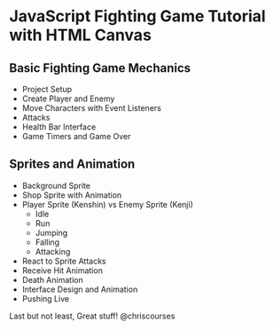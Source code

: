 # JavaScript Fighting Game Tutorial with HTML Canvas
## Basic Fighting Game Mechanics
- Project Setup
- Create Player and Enemy
- Move Characters with Event Listeners
- Attacks
- Health Bar Interface
- Game Timers and Game Over

## Sprites and Animation
- Background Sprite
- Shop Sprite with Animation
- Player Sprite (Kenshin) vs Enemy Sprite (Kenji)
  * Idle
  * Run
  * Jumping
  * Falling
  * Attacking
- React to Sprite Attacks
- Receive Hit Animation
- Death Animation
- Interface Design and Animation
- Pushing Live

Last but not least, Great stuff! @chriscourses

